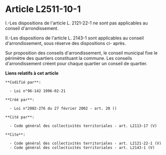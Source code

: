 # Article L2511-10-1

I.-Les dispositions de l'article L. 2121-22-1 ne sont pas applicables au conseil d'arrondissement. 

II.-Les dispositions de l'article L. 2143-1 sont applicables au conseil d'arrondissement, sous réserve des dispositions ci-
après. 

Sur proposition des conseils d'arrondissement, le conseil municipal fixe le périmètre des quartiers constituant la commune.
Les conseils d'arrondissement créent pour chaque quartier un conseil de quartier.

**Liens relatifs à cet article**

	**Codifié par**:

	  - Loi n°96-142 1996-02-21

	**Créé par**:

	  - Loi n°2002-276 du 27 février 2002 - art. 20 ()

	**Cité par**:

	  - Code général des collectivités territoriales - art. L2113-17 (V)

	**Cite**:

	  - Code général des collectivités territoriales - art. L2121-22-1 (V)
	  - Code général des collectivités territoriales - art. L2143-1 (V)
